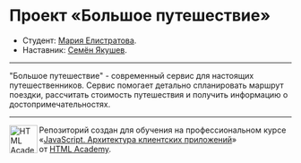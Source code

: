# Проект «Большое путешествие»

* Студент: [Мария Елистратова](https://up.htmlacademy.ru/ecmascript/18/user/1756717).
* Наставник: [Семён Якушев](https://htmlacademy.ru/profile/id1118791).
---
"Большое путешествие" - современный сервис для настоящих путешественников. Сервис помогает детально спланировать маршрут поездки, рассчитать стоимость путешествия и получить информацию о достопримечательностях.

---

<a href="https://htmlacademy.ru/intensive/ecmascript"><img align="left" width="50" height="50" title="HTML Academy" src="https://up.htmlacademy.ru/static/img/intensive/ecmascript/logo-for-github.svg"></a>

Репозиторий создан для обучения на профессиональном курсе «[JavaScript. Архитектура клиентских приложений](https://htmlacademy.ru/intensive/ecmascript)» от [HTML Academy](https://htmlacademy.ru).

[check-image]: https://github.com/htmlacademy-ecmascript/1756717-big-trip-18/workflows/Project%20check/badge.svg?branch=master
[check-url]: https://github.com/htmlacademy-ecmascript/1756717-big-trip-18/actions
